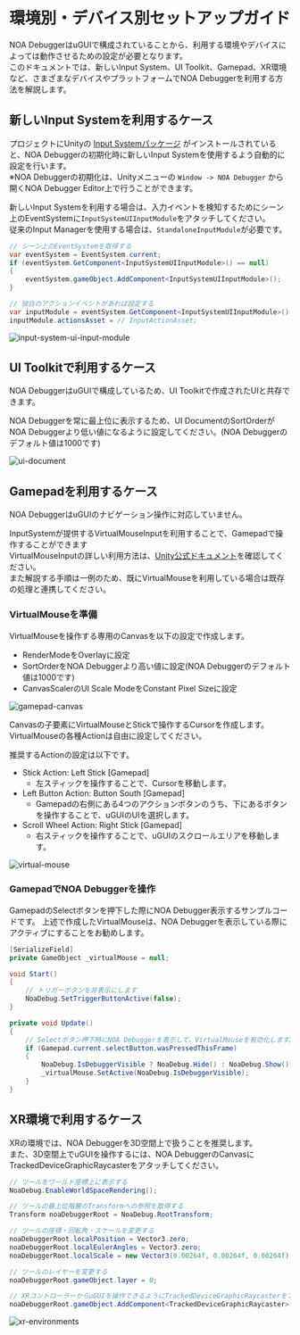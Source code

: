 # 環境別・デバイス別セットアップガイド

NOA DebuggerはuGUIで構成されていることから、利用する環境やデバイスによっては動作させるための設定が必要となります。<br>
このドキュメントでは、新しいInput System、UI Toolkit、Gamepad、XR環境など、さまざまなデバイスやプラットフォームでNOA Debuggerを利用する方法を解説します。

## 新しいInput Systemを利用するケース

プロジェクトにUnityの [Input Systemパッケージ](https://docs.unity3d.com/Packages/com.unity.inputsystem@1.8/manual/Installation.html) がインストールされていると、NOA Debuggerの初期化時に新しいInput Systemを使用するよう自動的に設定を行います。<br>
※NOA Debuggerの初期化は、Unityメニューの `Window -> NOA Debugger` から開くNOA Debugger Editor上で行うことができます。

新しいInput Systemを利用する場合は、入力イベントを検知するためにシーン上のEventSystemに`InputSystemUIInputModule`をアタッチしてください。<br>
従来のInput Managerを使用する場合は、`StandaloneInputModule`が必要です。

```csharp
// シーン上のEventSystemを取得する
var eventSystem = EventSystem.current;
if (eventSystem.GetComponent<InputSystemUIInputModule>() == null)
{
    eventSystem.gameObject.AddComponent<InputSystemUIInputModule>();
}

// 独自のアクションイベントがあれば設定する
var inputModule = eventSystem.GetComponent<InputSystemUIInputModule>();
inputModule.actionsAsset = // InputActionAsset;
```

![input-system-ui-input-module](../img/environment-and-device-setup-guide/input-system-ui-input-module.png)

## UI Toolkitで利用するケース

NOA DebuggerはuGUIで構成しているため、UI Toolkitで作成されたUIと共存できます。

NOA Debuggerを常に最上位に表示するため、UI DocumentのSortOrderがNOA Debuggerより低い値になるように設定してください。(NOA Debuggerのデフォルト値は1000です)

![ui-document](../img/environment-and-device-setup-guide/ui-document.png)

## Gamepadを利用するケース

NOA DebuggerはuGUIのナビゲーション操作に対応していません。

InputSystemが提供するVirtualMouseInputを利用することで、Gamepadで操作することができます<br>
VirtualMouseInputの詳しい利用方法は、[Unity公式ドキュメント](https://docs.unity3d.com/Packages/com.unity.inputsystem@1.7/api/UnityEngine.InputSystem.UI.VirtualMouseInput.html)を確認してください。<br>
また解説する手順は一例のため、既にVirtualMouseを利用している場合は既存の処理と連携してください。

### VirtualMouseを準備

VirtualMouseを操作する専用のCanvasを以下の設定で作成します。

- RenderModeをOverlayに設定
- SortOrderをNOA Debuggerより高い値に設定(NOA Debuggerのデフォルト値は1000です)
- CanvasScalerのUI Scale ModeをConstant Pixel Sizeに設定

![gamepad-canvas](../img/environment-and-device-setup-guide/gamepad-canvas.png)

Canvasの子要素にVirtualMouseとStickで操作するCursorを作成します。<br>
VirtualMouseの各種Actionは自由に設定してください。

推奨するActionの設定は以下です。

- Stick Action: Left Stick [Gamepad]
  - 左スティックを操作することで、Cursorを移動します。
- Left Button Action: Button South [Gamepad]
  - Gamepadの右側にある4つのアクションボタンのうち、下にあるボタンを操作することで、uGUIのUIを選択します。
- Scroll Wheel Action: Right Stick [Gamepad]
  - 右スティックを操作することで、uGUIのスクロールエリアを移動します。

![virtual-mouse](../img/environment-and-device-setup-guide/virtual-mouse.png)

### GamepadでNOA Debuggerを操作

GamepadのSelectボタンを押下した際にNOA Debugger表示するサンプルコードです。
上述で作成したVirtualMouseは、NOA Debuggerを表示している際にアクティブにすることをお勧めします。

```csharp
[SerializeField]
private GameObject _virtualMouse = null;

void Start()
{
    // トリガーボタンを非表示にします
    NoaDebug.SetTriggerButtonActive(false);
}

private void Update()
{
    // Selectボタン押下時にNOA Debuggerを表示して、VirtualMouseを有効化します。
    if (Gamepad.current.selectButton.wasPressedThisFrame)
    {
        NoaDebug.IsDebuggerVisible ? NoaDebug.Hide() : NoaDebug.Show();
        _virtualMouse.SetActive(NoaDebug.IsDebuggerVisible);
    }
}
```

## XR環境で利用するケース

XRの環境では、NOA Debuggerを3D空間上で扱うことを推奨します。<br>
また、3D空間上でuGUIを操作するには、NOA DebuggerのCanvasにTrackedDeviceGraphicRaycasterをアタッチしてください。

```csharp
// ツールをワールド座標上に表示する
NoaDebug.EnableWorldSpaceRendering();

// ツールの最上位階層のTransformへの参照を取得する
Transform noaDebuggerRoot = NoaDebug.RootTransform;

// ツールの座標・回転角・スケールを変更する
noaDebuggerRoot.localPosition = Vector3.zero;
noaDebuggerRoot.localEulerAngles = Vector3.zero;
noaDebuggerRoot.localScale = new Vector3(0.00264f, 0.00264f, 0.00264f);

// ツールのレイヤーを変更する
noaDebuggerRoot.gameObject.layer = 0;

// XRコントローラーからuGUIを操作できるようにTrackedDeviceGraphicRaycasterをアタッチする
noaDebuggerRoot.gameObject.AddComponent<TrackedDeviceGraphicRaycaster>();
```

![xr-environments](../img/environment-and-device-setup-guide/xr-environments.png)
